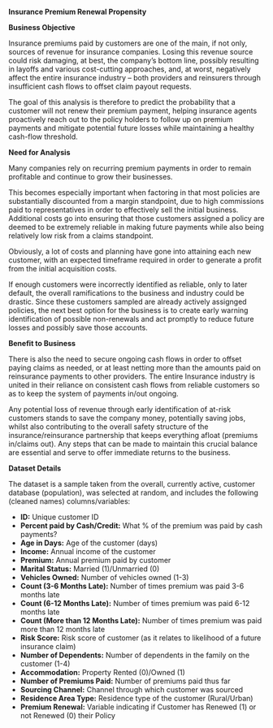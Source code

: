 **Insurance Premium Renewal Propensity**



**Business Objective**

Insurance premiums paid by customers are one of the main, if not only, sources of revenue for insurance companies. Losing this revenue source could risk damaging, at best, the company’s bottom line, possibly resulting in layoffs and various cost-cutting approaches, and, at worst, negatively affect the entire insurance industry – both providers and reinsurers through insufficient cash flows to offset claim payout requests.

The goal of this analysis is therefore to predict the probability that a customer will not renew their premium payment, helping insurance agents proactively reach out to the policy holders to follow up on premium payments and mitigate potential future losses while maintaining a healthy cash-flow threshold.



**Need for Analysis**

Many companies rely on recurring premium payments in order to remain profitable and continue to grow their businesses.

This becomes especially important when factoring in that most policies are substantially discounted from a margin standpoint, due to high commissions paid to representatives in order to effectively sell the initial business. Additional costs go into ensuring that those customers assigned a policy are deemed to be extremely reliable in making future payments while also being relatively low risk from a claims standpoint.

Obviously, a lot of costs and planning have gone into attaining each new customer, with an expected timeframe required in order to generate a profit from the initial acquisition costs.

If enough customers were incorrectly identified as reliable, only to later default, the overall ramifications to the business and industry could be drastic. Since these customers sampled are already actively assignged policies, the next best option for the business is to create early warning identification of possible non-renewals and act promptly to reduce future losses and possibly save those accounts.



**Benefit to Business**

There is also the need to secure ongoing cash flows in order to offset paying claims as needed, or at least netting more than the amounts paid on reinsurance payments to other providers. The entire Insurance industry is united in their reliance on consistent cash flows from reliable customers so as to keep the system of payments in/out ongoing.

Any potential loss of revenue through early identification of at-risk customers stands to save the company money, potentially saving jobs, whilst also contributing to the overall safety structure of the insurance/reinsurance partnership that keeps everything afloat (premiums in/claims out). Any steps that can be made to maintain this crucial balance are essential and serve to offer immediate returns to the business.

**Dataset Details**

The dataset is a sample taken from the overall, currently active, customer database (population), was selected at random, and includes the following (cleaned names) columns/variables:

- **ID:** Unique customer ID
- **Percent paid by Cash/Credit:** What % of the premium was paid by cash payments?
- **Age in Days:** Age of the customer (days)
- **Income:** Annual income of the customer
- **Premium:** Annual premium paid by customer
- **Marital Status:** Married (1)/Unmarried (0)
- **Vehicles Owned:** Number of vehicles owned (1-3)
- **Count (3-6 Months Late):** Number of times premium was paid 3-6 months late
- **Count (6-12 Months Late):** Number of times premium was paid 6-12 months late
- **Count (More than 12 Months Late):** Number of times premium was paid more than 12 months late
- **Risk Score:** Risk score of customer (as it relates to likelihood of a future insurance claim)
- **Number of Dependents:** Number of dependents in the family on the customer (1-4)
- **Accommodation:** Property Rented (0)/Owned (1)
- **Number of Premiums Paid:** Number of premiums paid thus far
- **Sourcing Channel:** Channel through which customer was sourced
- **Residence Area Type:** Residence type of the customer (Rural/Urban)
- **Premium Renewal:** Variable indicating if Customer has Renewed (1) or not Renewed (0) their Policy
